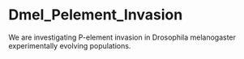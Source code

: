 # Dmel_Pelement_Invasion
We are investigating P-element invasion in Drosophila melanogaster experimentally evolving populations.
